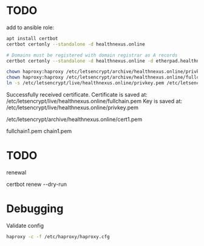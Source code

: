# TODO 

add to ansible role:

```bash
apt install certbot
certbot certonly --standalone -d healthnexus.online

# Domains must be registered with domain registrar as A records
certbot certonly --standalone -d healthnexus.online -d etherpad.healthnexus.online -d bigbluebutton.healthnexus.online -d cryptpad.healthnexus.online -d dokuwiki.healthnexus.online -d mumble.healthnexus.online -d nextcloud.healthnexus.online -d zulip.healthnexus.online

chown haproxy:haproxy /etc/letsencrypt/archive/healthnexus.online/privkey1.pem
chown haproxy:haproxy /etc/letsencrypt/archive/healthnexus.online/fullchain1.pem
ln -s /etc/letsencrypt/live/healthnexus.online/privkey.pem /etc/letsencrypt/live/healthnexus.online/fullchain.pem.key
```

Successfully received certificate.
Certificate is saved at: /etc/letsencrypt/live/healthnexus.online/fullchain.pem
Key is saved at:         /etc/letsencrypt/live/healthnexus.online/privkey.pem

/etc/letsencrypt/archive/healthnexus.online/cert1.pem

fullchain1.pem
chain1.pem


# TODO 
renewal

certbot renew --dry-run

# Debugging

Validate config
```bash
haproxy -c -f /etc/haproxy/haproxy.cfg
```